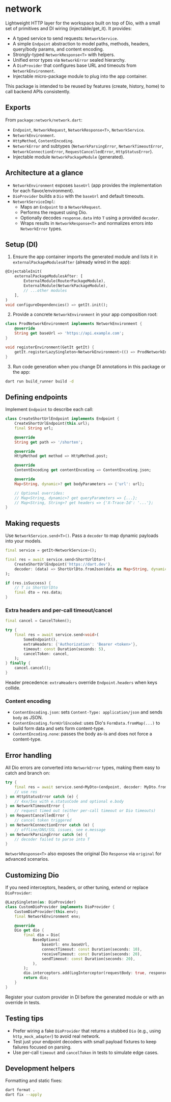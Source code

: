 # network

Lightweight HTTP layer for the workspace built on top of Dio, with a small set of primitives and DI wiring (injectable/get_it). It provides:

- A typed service to send requests: `NetworkService`.
- A simple `Endpoint` abstraction to model paths, methods, headers, query/body params, and content encoding.
- Strongly-typed `NetworkResponse<T>` with helpers.
- Unified error types via `NetworkError` sealed hierarchy.
- A `DioProvider` that configures base URL and timeouts from `NetworkEnvironment`.
- Injectable micro-package module to plug into the app container.

This package is intended to be reused by features (create, history, home) to call backend APIs consistently.

## Exports

From `package:network/network.dart`:

- `Endpoint`, `NetworkRequest`, `NetworkResponse<T>`, `NetworkService`.
- `NetworkEnvironment`.
- `HttpMethod`, `ContentEncoding`.
- `NetworkError` and subtypes (`NetworkParsingError`, `NetworkTimeoutError`, `NetworkConnectionError`, `RequestCancelledError`, `HttpStatusError`).
- Injectable module `NetworkPackageModule` (generated).

## Architecture at a glance

- `NetworkEnvironment` exposes `baseUrl` (app provides the implementation for each flavor/environment).
- `DioProvider` builds a `Dio` with the `baseUrl` and default timeouts.
- `NetworkServiceImpl`:
	- Maps an `Endpoint` to a `NetworkRequest`.
	- Performs the request using Dio.
	- Optionally decodes `response.data` into `T` using a provided `decoder`.
	- Wraps results in `NetworkResponse<T>` and normalizes errors into `NetworkError` types.

## Setup (DI)

1) Ensure the app container imports the generated module and lists it in `externalPackageModulesAfter` (already wired in the app):

```dart
@InjectableInit(
	externalPackageModulesAfter: [
		ExternalModule(RouterPackageModule),
		ExternalModule(NetworkPackageModule),
		// ...other modules
	],
)
void configureDependencies() => getIt.init();
```

2) Provide a concrete `NetworkEnvironment` in your app composition root:

```dart
class ProdNetworkEnvironment implements NetworkEnvironment {
	@override
	String get baseUrl => 'https://api.example.com';
}

void registerEnvironment(GetIt getIt) {
	getIt.registerLazySingleton<NetworkEnvironment>(() => ProdNetworkEnvironment());
}
```

3) Run code generation when you change DI annotations in this package or the app:

```bash
dart run build_runner build -d
```

## Defining endpoints

Implement `Endpoint` to describe each call:

```dart
class CreateShortUrlEndpoint implements Endpoint {
	CreateShortUrlEndpoint(this.url);
	final String url;

	@override
	String get path => '/shorten';

	@override
	HttpMethod get method => HttpMethod.post;

	@override
	ContentEncoding get contentEncoding => ContentEncoding.json;

	@override
	Map<String, dynamic>? get bodyParameters => {'url': url};

	// Optional overrides:
	// Map<String, dynamic>? get queryParameters => {...};
	// Map<String, String>? get headers => {'X-Trace-Id': '...'};
}
```

## Making requests

Use `NetworkService.send<T>()`. Pass a `decoder` to map dynamic payloads into your models.

```dart
final service = getIt<NetworkService>();

final res = await service.send<ShortUrlDto>(
	CreateShortUrlEndpoint('https://dart.dev'),
	decoder: (data) => ShortUrlDto.fromJson(data as Map<String, dynamic>),
);

if (res.isSuccess) {
	// T is ShortUrlDto
	final dto = res.data;
}
```

### Extra headers and per-call timeout/cancel

```dart
final cancel = CancelToken();

try {
	final res = await service.send<void>(
		SomeEndpoint(),
		extraHeaders: {'Authorization': 'Bearer <token>'},
		timeout: const Duration(seconds: 5),
		cancelToken: cancel,
	);
} finally {
	cancel.cancel();
}
```

Header precedence: `extraHeaders` override `Endpoint.headers` when keys collide.

### Content encoding

- `ContentEncoding.json`: sets `Content-Type: application/json` and sends `body` as JSON.
- `ContentEncoding.formUrlEncoded`: uses Dio's `FormData.fromMap(...)` to build form data and sets form content-type.
- `ContentEncoding.none`: passes the body as-is and does not force a content-type.

## Error handling

All Dio errors are converted into `NetworkError` types, making them easy to catch and branch on:

```dart
try {
	final res = await service.send<MyDto>(endpoint, decoder: MyDto.fromAny);
	// use res
} on HttpStatusError catch (e) {
	// 4xx/5xx with e.statusCode and optional e.body
} on NetworkTimeoutError {
	// request timed out (either per-call timeout or Dio timeouts)
} on RequestCancelledError {
	// cancel token triggered
} on NetworkConnectionError catch (e) {
	// offline/DNS/SSL issues, see e.message
} on NetworkParsingError catch (e) {
	// decoder failed to parse into T
}
```

`NetworkResponse<T>` also exposes the original Dio `Response` via `original` for advanced scenarios.

## Customizing Dio

If you need interceptors, headers, or other tuning, extend or replace `DioProvider`:

```dart
@LazySingleton(as: DioProvider)
class CustomDioProvider implements DioProvider {
	CustomDioProvider(this.env);
	final NetworkEnvironment env;

	@override
	Dio get dio {
		final dio = Dio(
			BaseOptions(
				baseUrl: env.baseUrl,
				connectTimeout: const Duration(seconds: 10),
				receiveTimeout: const Duration(seconds: 20),
				sendTimeout: const Duration(seconds: 20),
			),
		);
		dio.interceptors.add(LogInterceptor(requestBody: true, responseBody: true));
		return dio;
	}
}
```

Register your custom provider in DI before the generated module or with an override in tests.

## Testing tips

- Prefer wiring a fake `DioProvider` that returns a stubbed `Dio` (e.g., using `http_mock_adapter`) to avoid real network.
- Test just your endpoint decoders with small payload fixtures to keep failures focused on parsing.
- Use per-call `timeout` and `cancelToken` in tests to simulate edge cases.

## Development helpers

Formatting and static fixes:

```bash
dart format .
dart fix --apply
```


